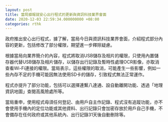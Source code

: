 ```yaml
---
layout: post
title: 當局據報就安心出行程式的更新與資訊科技業界會面
date: 2020-12-03 22:59:34.000000000 +08:00
categories: rthk
---
```


政府推出安心出行程式，據了解，當局今日與資訊科技業界會面，介紹程式部分內容的更新，包括修改了部分權限，期望進一步釋除疑慮。

根據當局向業界簡介的內容，程式將取消USB儲存及相片的權限，只使用內置儲存器代替USB儲存及相片儲存，以儲存出行記錄及暫時性處理OCR影像，亦取消查看Wi-Fi連接的權限。當局表示，這些權限的取消，可能產生一些影響，例如一些內存不足的手機可能因無法使用SD卡的儲存，引致程式無法正常運作。

程式亦提升了部分功能，包括可以選擇連繫八達通、設自動離開功能、透過「地理資訊地圖」查閱高風險處所等。

當局重申，使用程式毋須任何登記、由用戶自主作記錄、程式沒有追蹤功能，亦不會使用手機內的定位功能或其他資料、出行記錄只會加密存放於用戶自己手機，不會備存在任何政府或其他系統內、出行記錄31天後自動刪除等。
